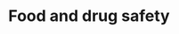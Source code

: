 ---
banner:
  content: 'You can set this component to ''display: true'' to show a banner at the
    top of the page.'
  display: false
  heading: This is a place to place urgent information
layout: category
name: food-drug-safety
owner: USDA
questions:
- is-the-food-supply-safe
- will-there-be-food-shortages
- will-there-be-animal-food-shortages
- is-the-animal-food-supply-safe
- are-food-products-a-risk-for-spread
- are-meats-compromised-by-covid19
- what-about-imported-animals-or-animal-products
- is-hunter-harvested-game-meat-safe-to-eat
- can-i-get-coronavirus-from-food
- can-the-virus-that-causes-covid-19-be-spread-through-food
- can-i-get-covid-19-from-a-food-worker
- are-there-going-to-be-animal-drug-shortages
- are-there-going-to-be-drug-shortages
- am-i-at-risk-from-taking-fda-approved-drugs-made-in-china
redirect_from:
- /food-safety/
- /medications/
title: Food and drug safety
---
